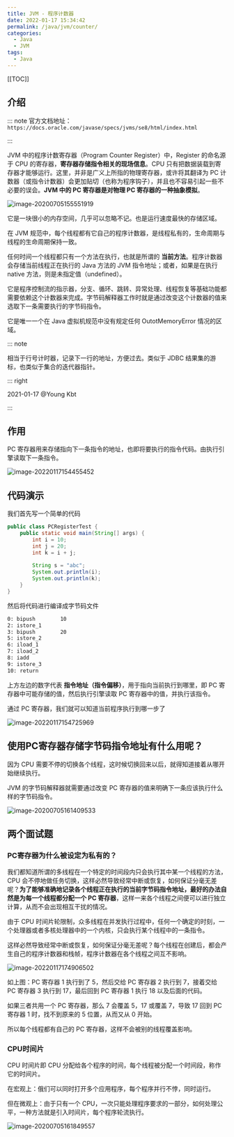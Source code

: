 ```yaml
---
title: JVM - 程序计数器
date: 2022-01-17 15:34:42
permalink: /java/jvm/counter/
categories:
  - Java
  - JVM
tags: 
  - Java
---
```


[[TOC]]

## 介绍

::: note 官方文档地址：`https://docs.oracle.com/javase/specs/jvms/se8/html/index.html`

:::

JVM 中的程序计数寄存器（Program Counter Register）中，Register 的命名源于 CPU 的寄存器，**寄存器存储指令相关的现场信息**。CPU 只有把数据装载到寄存器才能够运行。这里，并非是广义上所指的物理寄存器，或许将其翻译为 PC 计数器（或指令计数器）会更加贴切（也称为程序钩子），并且也不容易引起一些不必要的误会。**JVM 中的 PC 寄存器是对物理 PC 寄存器的一种抽象模拟**。

![image-20200705155551919](https://cdn.jsdelivr.net/gh/Kele-Bingtang/static/img/Java/20220116000444.png)

它是一块很小的内存空间，几乎可以忽略不记。也是运行速度最快的存储区域。

在 JVM 规范中，每个线程都有它自己的程序计数器，是线程私有的，生命周期与线程的生命周期保持一致。

任何时间一个线程都只有一个方法在执行，也就是所谓的 **当前方法**。程序计数器会存储当前线程正在执行的 Java 方法的 JVM 指令地址；或者，如果是在执行 native 方法，则是未指定值（undefined）。

它是程序控制流的指示器，分支、循环、跳转、异常处理、线程恢复等基础功能都需要依赖这个计数器来完成。字节码解释器工作时就是通过改变这个计数器的值来选取下一条需要执行的字节码指令。

它是唯一一个在 Java 虚拟机规范中没有规定任何 OutotMemoryError 情况的区域。

::: note

相当于行号计时器，记录下一行的地址，方便过去。类似于 JDBC 结果集的游标，也类似于集合的迭代器指针。

::: right

2021-01-17 @Young Kbt

:::

## 作用

PC 寄存器用来存储指向下一条指令的地址，也即将要执行的指令代码。由执行引擎读取下一条指令。

![image-20220117154455452](https://cdn.jsdelivr.net/gh/Kele-Bingtang/static/img/Java/20220117154458.png)

## 代码演示

我们首先写一个简单的代码

```java
public class PCRegisterTest {
    public static void main(String[] args) {
        int i = 10;
        int j = 20;
        int k = i + j;
        
        String s = "abc";
        System.out.println(i);
        System.out.println(k);
    }
}
```

然后将代码进行编译成字节码文件

```bash
0: bipush        10
2: istore_1
3: bipush        20
5: istore_2
6: iload_1
7: iload_2
8: iadd
9: istore_3
10: return
```

上方左边的数字代表 **指令地址（指令偏移）**，用于指向当前执行到哪里，即 PC 寄存器中可能存储的值，然后执行引擎读取 PC 寄存器中的值，并执行该指令。

通过 PC 寄存器，我们就可以知道当前程序执行到哪一步了

![image-20220117154725969](https://cdn.jsdelivr.net/gh/Kele-Bingtang/static/img/Java/20220117154727.png)

## 使用PC寄存器存储字节码指令地址有什么用呢？

因为 CPU 需要不停的切换各个线程，这时候切换回来以后，就得知道接着从哪开始继续执行。

JVM 的字节码解释器就需要通过改变 PC 寄存器的值来明确下一条应该执行什么样的字节码指令。

![image-20200705161409533](https://cdn.jsdelivr.net/gh/Kele-Bingtang/static/img/Java/20220116000449.png)

## 两个面试题

### PC寄存器为什么被设定为私有的？

我们都知道所谓的多线程在一个特定的时间段内只会执行其中某一个线程的方法，CPU 会不停地做任务切换，这样必然导致经常中断或恢复，如何保证分毫无差呢？**为了能够准确地记录各个线程正在执行的当前字节码指令地址，最好的办法自然是为每一个线程都分配一个 PC 寄存器**，这样一来各个线程之间便可以进行独立计算，从而不会出现相互干扰的情况。

由于 CPU 时间片轮限制，众多线程在并发执行过程中，任何一个确定的时刻，一个处理器或者多核处理器中的一个内核，只会执行某个线程中的一条指令。

这样必然导致经常中断或恢复，如何保证分毫无差呢？每个线程在创建后，都会产生自己的程序计数器和栈帧，程序计数器在各个线程之间互不影响。

![image-20220117174906502](https://cdn.jsdelivr.net/gh/Kele-Bingtang/static/img/Java/20220117174907.png)

如上图：PC 寄存器 1 执行到了 5，然后交给 PC 寄存器 2 执行到 7，接着交给 PC 寄存器 3 执行到 17，最后回到 PC 寄存器 1 执行 18 以及后面的代码。

如果三者共用一个 PC 寄存器，那么 7 会覆盖 5，17 或覆盖 7，导致 17 回到 PC 寄存器 1 时，找不到原来的 5 位置，从而又从 0 开始。

所以每个线程都有自己的 PC 寄存器，这样不会被别的线程覆盖影响。

### CPU时间片

CPU 时间片即 CPU 分配给各个程序的时间，每个线程被分配一个时间段，称作它的时间片。

在宏观上：俄们可以同时打开多个应用程序，每个程序并行不悖，同时运行。

但在微观上：由于只有一个 CPU，一次只能处理程序要求的一部分，如何处理公平，一种方法就是引入时间片，每个程序轮流执行。

![image-20200705161849557](https://cdn.jsdelivr.net/gh/Kele-Bingtang/static/img/Java/20220116000453.png)